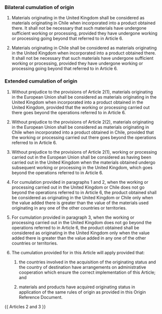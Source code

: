 ### Bilateral cumulation of origin

1. Materials originating in the United Kingdom shall be considered as materials originating in Chile when incorporated into a product obtained there. It shall not be necessary that such materials have undergone sufficient working or processing, provided they have undergone working or processing going beyond that referred to in Article 6.

2. Materials originating in Chile shall be considered as materials originating in the United Kingdom when incorporated into a product obtained there. It shall not be necessary that such materials have undergone sufficient working or processing, provided they have undergone working or processing going beyond that referred to in Article 6.

### Extended cumulation of origin

1. Without prejudice to the provisions of Article 2(1), materials originating in the European Union shall be considered as materials originating in the United Kingdom when incorporated into a product obtained in the United Kingdom, provided that the working or processing carried out there goes beyond the operations referred to in Article 6.

2.  Without prejudice to the provisions of Article 2(2), materials originating in the European Union shall be considered as materials originating in Chile when incorporated into a product obtained in Chile, provided that the working or processing carried out there goes beyond the operations referred to in Article 6.

3. Without prejudice to the provisions of Article 2(1), working or processing carried out in the European Union shall be considered as having been carried out in the United Kingdom when the materials obtained undergo subsequent working or processing in the United Kingdom, which goes beyond the operations referred to in Article 6.

4. For cumulation provided in paragraphs 1 and 2, when the working or processing carried out in the United Kingdom or Chile does not go beyond the operations referred to in Article 6, the product obtained shall be considered as originating in the United Kingdom or Chile only when the value added there is greater than the value of the materials used originating in any one of the other countries or territories.

5. For cumulation provided in paragraph 3, when the working or processing carried out in the United Kingdom does not go beyond the operations referred to in Article 6, the product obtained shall be considered as originating in the United Kingdom only when the value added there is greater than the value added in any one of the other countries or territories.

6. The cumulation provided for in this Article will apply provided that:

   1. the countries involved in the acquisition of the originating status and the country of destination have arrangements on administrative cooperation which ensure the correct implementation of this Article; and

   2. materials and products have acquired originating status in application of the same rules of origin as provided in this Origin Reference Document.

{{ Articles 2 and 3 }}
